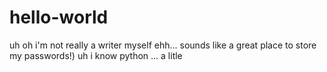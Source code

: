# hello-world
uh oh i'm not really a writer myself ehh... 
sounds like a great place to store my passwords!)
uh i know python ... a litle
